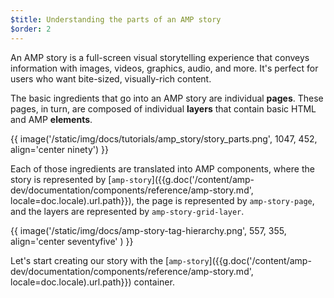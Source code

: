 ```yaml
---
$title: Understanding the parts of an AMP story
$order: 2
---
```


An AMP story is a full-screen visual storytelling experience that conveys information with images, videos, graphics, audio, and more. It's perfect for users who want bite-sized, visually-rich content.  

The basic ingredients that go into an AMP story are individual **pages**. These pages, in turn, are composed of individual **layers** that contain basic HTML and AMP **elements**.

{{ image('/static/img/docs/tutorials/amp_story/story_parts.png', 1047, 452, align='center ninety') }}

Each of those ingredients are translated into AMP components, where the story is represented by [`amp-story`]({{g.doc('/content/amp-dev/documentation/components/reference/amp-story.md', locale=doc.locale).url.path}}), the page is represented by `amp-story-page`, and the layers are represented by `amp-story-grid-layer`.

{{ image('/static/img/docs/amp-story-tag-hierarchy.png', 557, 355, align='center seventyfive' ) }}

Let's start creating our story with the [`amp-story`]({{g.doc('/content/amp-dev/documentation/components/reference/amp-story.md', locale=doc.locale).url.path}}) container.

